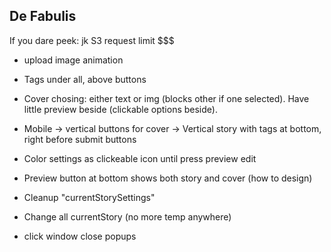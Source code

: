 ## De Fabulis

If you dare peek: jk S3 request limit $$$

- upload image animation

- Tags under all, above buttons
- Cover chosing: either text or img (blocks other if one selected). Have little preview beside (clickable options beside).
- Mobile -> vertical buttons for cover -> Vertical story with tags at bottom, right before submit buttons

- Color settings as clickeable icon until press preview edit
- Preview button at bottom shows both story and cover (how to design)

- Cleanup "currentStorySettings"
- Change all currentStory (no more temp anywhere)

- click window close popups
